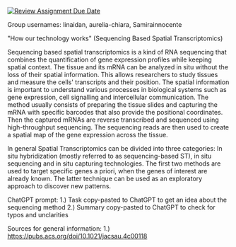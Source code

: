 [![Review Assignment Due Date](https://classroom.github.com/assets/deadline-readme-button-22041afd0340ce965d47ae6ef1cefeee28c7c493a6346c4f15d667ab976d596c.svg)](https://classroom.github.com/a/aKWLU3-A)

Group usernames: linaidan, aurelia-chiara, Samirainnocente

"How our technology works" (Sequencing Based Spatial Transcriptomics)

Sequencing based spatial transcriptomics is a kind of RNA sequencing that combines the quantification of gene expression profiles while keeping spatial context. The tissue and its mRNA can be analyzed in situ without the loss of their spatial information. This allows researchers to study tissues and measure the cells' transcripts and their position. The spatial information is important to understand various processes
in biological systems such as gene expression, cell signalling and intercellular communication. The method usually consists of preparing the tissue slides and capturing the mRNA with specific barcodes that also provide the positional coordinates. Then the captured mRNAs are reverse transcribed and sequenced using
high-throughput sequencing. The sequencing reads are then used to create a spatial map of the gene expression across the tissue. 

In general Spatial Transcriptomics can be divided into three categories: In situ hybridization (mostly referred to as sequencing-based ST), in situ sequencing and in situ capturing technologies. The first two methods are used to target specific genes a priori, when the genes of interest are already known. The latter technique can be used as an exploratory approach to discover new patterns.

ChatGPT prompt:
1.) Task copy-pasted to ChatGPT to get an idea about the sequencing method
2.) Summary copy-pasted to ChatGPT to check for typos and unclarities

Sources for general information:
1.) https://pubs.acs.org/doi/10.1021/jacsau.4c00118



